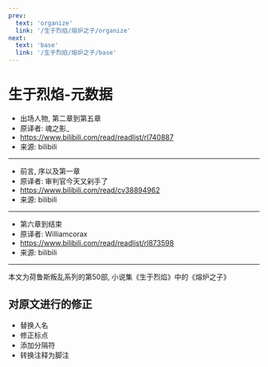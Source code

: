 ```yaml
---
prev:
  text: 'organize'
  link: '/生于烈焰/熔炉之子/organize'
next:
  text: 'base'
  link: '/生于烈焰/熔炉之子/base'
---
```


# 生于烈焰-元数据

+ 出场人物, 第二章到第五章
+ 原译者: 魂之影_
+ <https://www.bilibili.com/read/readlist/rl740887>
+ 来源: bilibili

--------

+ 前言, 序以及第一章
+ 原译者: 审判官今天又剁手了
+ <https://www.bilibili.com/read/cv38894962>
+ 来源: bilibili

--------

+ 第六章到结束
+ 原译者: Williamcorax
+ <https://www.bilibili.com/read/readlist/rl873598>
+ 来源: bilibili

--------

本文为荷鲁斯叛乱系列的第50部, 小说集《生于烈焰》中的《熔炉之子》

## 对原文进行的修正

+ 替换人名
+ 修正标点
+ 添加分隔符
+ 转换注释为脚注
